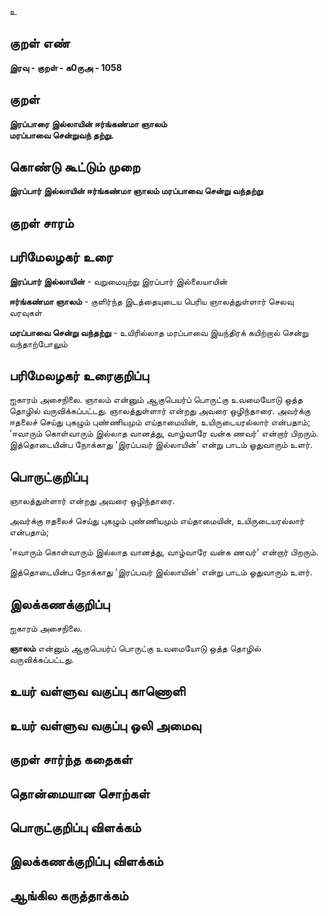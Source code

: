 உ

## குறள் எண் 

**இரவு - குறள் - க0ருஅ - 1058**

## குறள் 

**இரப்பாரை இல்லாயின் ஈர்ங்கண்மா ஞாலம்  
மரப்பாவை சென்றுவந் தற்று.**

## கொண்டு கூட்டும் முறை

**இரப்பார் இல்லாயின் ஈர்ங்கண்மா ஞாலம் மரப்பாவை சென்று வந்தற்று**

## குறள் சாரம் 


## பரிமேலழகர் உரை

**இரப்பார் இல்லாயின்** - வறுமையுற்று இரப்பார் இல்லையாயின் 

**ஈர்ங்கண்மா ஞாலம்** - குளிர்ந்த இடத்தையுடைய பெரிய ஞாலத்துள்ளார் செலவு வரவுகள் 

**மரப்பாவை சென்று வந்தற்று** - உயிரில்லாத மரப்பாவை இயந்திரக் கயிற்றால் சென்று வந்தாற்போலும்

## பரிமேலழகர் உரைகுறிப்பு   

ஐகாரம் அசைநிலை. ஞாலம் என்னும் ஆகுபெயர்ப் பொருட்கு உவமையோடு ஒத்த தொழில் வருவிக்கப்பட்டது. ஞாலத்துள்ளார் என்றது அவரை ஒழிந்தாரை. அவர்க்கு ஈதலைச் செய்து புகழும் புண்ணியமும் எய்தாமையின், உயிருடையரல்லார் என்பதாம்; 'ஈவாரும் கொள்வாரும் இல்லாத வானத்து, வாழ்வாரே வன்க ணவர்' என்றார் பிறரும். இத்தொடையின்ப நோக்காது 'இரப்பவர் இல்லாயின்' என்று பாடம் ஓதுவாரும் உளர்.

## பொருட்குறிப்பு 

ஞாலத்துள்ளார் என்றது அவரை ஒழிந்தாரை. 

அவர்க்கு ஈதலைச் செய்து புகழும் புண்ணியமும் எய்தாமையின், உயிருடையரல்லார் என்பதாம்; 

'ஈவாரும் கொள்வாரும் இல்லாத வானத்து, வாழ்வாரே வன்க ணவர்' என்றார் பிறரும். 

இத்தொடையின்ப நோக்காது 'இரப்பவர் இல்லாயின்' என்று பாடம் ஓதுவாரும் உளர்.

## இலக்கணக்குறிப்பு  

ஐகாரம் அசைநிலை. 

**ஞாலம்** என்னும் ஆகுபெயர்ப் பொருட்கு உவமையோடு ஒத்த தொழில் வருவிக்கப்பட்டது.

## உயர் வள்ளுவ வகுப்பு காணொளி


## உயர் வள்ளுவ வகுப்பு ஒலி அமைவு 

 
## குறள் சார்ந்த கதைகள் 


## தொன்மையான சொற்கள்


## பொருட்குறிப்பு விளக்கம்


## இலக்கணக்குறிப்பு விளக்கம்


## ஆங்கில கருத்தாக்கம் 


